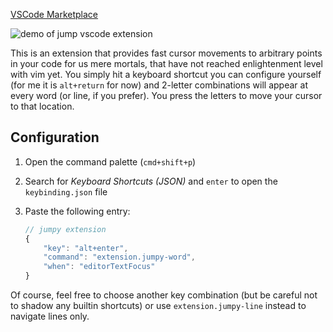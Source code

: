 [VSCode Marketplace](https://marketplace.visualstudio.com/items?itemName=wmaurer.vscode-jumpy)

![demo of jump vscode extension](https://cloud.githubusercontent.com/assets/2899448/19660934/0481c44c-9a32-11e6-87cc-1f8913922ccb.gif)

This is an extension that provides fast cursor movements to arbitrary points in your code for us mere mortals, that have not reached enlightenment level with vim yet. You simply hit a keyboard shortcut you can configure yourself (for me it is `alt+return` for now) and 2-letter combinations will appear at every word (or line, if you prefer). You press the letters to move your cursor to that location.

## Configuration

1. Open the command palette (`cmd+shift+p`)
2. Search for *Keyboard Shortcuts (JSON)* and `enter` to open the `keybinding.json` file
3. Paste the following entry:

    ```javascript
    // jumpy extension
    {
        "key": "alt+enter",
        "command": "extension.jumpy-word",
        "when": "editorTextFocus"
    }
    ```

Of course, feel free to choose another key combination (but be careful not to shadow any builtin shortcuts) or use `extension.jumpy-line` instead to navigate lines only.
